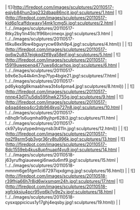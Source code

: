 | ![](http://firedpot.com/images/sculptures/20110517-eqjyb84hun2qg232dbap86ncjt.jpg!:sculptures/1.html | ![](http://firedpot.com/images/sculptures/20110517-kjd6q1caffdxwaxy14mk1cmg5i.jpg!:sculptures/2.html | !../../images/sculptures/20110517-8tky2by1in45tc1f96brcimeqx.jpg!:sculptures/3.html | !../../images/sculptures/20110517-t6ku8ex9bw4bguyrycw69xh9p4.jpg!:sculptures/4.html)) |
| ![](http://firedpot.com/images/sculptures/20110517-qx6w2u837ejgkqd2tf8ya58ejf.jpg!:sculptures/5.html | ![](http://firedpot.com/images/sculptures/20110517-t5919uwepenq477uws6dcarhps.jpg!:sculptures/6.html | !../../images/sculptures/20110517-b9x6e3u44k4m3np7fyp4bgie21.jpg!:sculptures/7.html | !../../images/sculptures/20110517-pd6ykqdg8kmaabhwa3t4s4pma4.jpg!:sculptures/8.html)) |
| ![](http://firedpot.com/images/sculptures/20110517-nnnp43d17iu5dis595hwk2755g.jpg!:sculptures/9.html | ![](http://firedpot.com/images/sculptures/20110517-p4qad4epq4cr2db964kyq727n8.jpg!:sculptures/10.html | !../../images/sculptures/20110517-n8hq9r1s6uqmha99yjhpr628i3.jpg!:sculptures/11.html | !../../images/sculptures/20110517-ck97ybyutypedmqynsb3t411n.jpg!:sculptures/12.html)) |
| ![](http://firedpot.com/images/sculptures/20110517-nq2f9srm5gb3ygr36ry8tu996k.jpg!:sculptures/13.html | ![](http://firedpot.com/images/sculptures/20110517-8dc1559eb4kus8upfnuapf4yu9.jpg!:sculptures/14.html | !../../images/sculptures/20110518-j63yrufhgiauewegi6nwdu6mf9.jpg!:sculptures/15.html | !../../images/sculptures/20110518-mmnm6ge5fgm1ci67297iqxdgmg.jpg!:sculptures/16.html)) |
| ![](http://firedpot.com/images/sculptures/20110518-r39fhja66h7r8jd6wjxsmqm24h.jpg!:sculptures/17.html | ![](http://firedpot.com/images/sculptures/20110518-xgfckksju4pcr95yq6ki1y9e2y.jpg!:sculptures/18.html | !../../images/sculptures/20110518-cysxqppicicus1y17ghj4eqsby.jpg!:sculptures/19.html)) |  |
